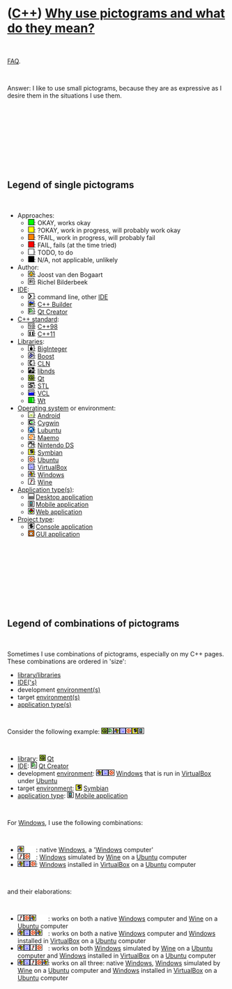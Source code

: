 
 

 

 

 

 

([C++](Cpp.md)) [Why use pictograms and what do they mean?](CppPictograms.md)
===============================================================================

 

[FAQ](CppFaq.md).

 

Answer: I like to use small pictograms, because they are as expressive
as I desire them in the situations I use them.

 

 

 

 

 

Legend of single pictograms
---------------------------

 

-   Approaches:
    -   ![OKAY](PicGreen.png): OKAY, works okay
    -   ![?OKAY](PicYellow.png): ?OKAY, work in progress, will probably
        work okay
    -   ![?FAIL](PicOrange.png): ?FAIL, work in progress, will probably
        fail
    -   ![FAIL](PicRed.png): FAIL, fails (at the time tried)
    -   ![TODO](PicTransparent.png): TODO, to do
    -   ![N/A](PicBlack.png): N/A, not applicable, unlikely
-   Author:
    -   ![Joost](PicJoost.png): Joost van den Bogaart
    -   ![Richel](PicR.png): Richel Bilderbeek
-   [IDE](CppIde.md):
    -   ![Command line](PicCl.png): command line, other
        [IDE](CppIde.md)
    -   ![C++ Builder](PicCppBuilder.png): [C++ Builder](CppBuilder.md)
    -   ![Qt Creator](PicQtCreator.png): [Qt Creator](CppQtCreator.md)
-   [C++ standard](CppStandard.md):
    -   ![C++98](PicCpp98.png): [C++98](Cpp98.md)
    -   ![C++11](PicCpp11.png): [C++11](Cpp11.md)
-   [Libraries](CppLibrary.md):
    -   ![BigInt](PicBigInt.png): [BigInteger](CppBigInt.md)
    -   ![Boost](PicBoost.png): [Boost](CppBoost.md)
    -   ![CLN](PicCln.png): [CLN](CppCln.md)
    -   ![libnds](PicLibnds.png): [libnds](CppLibnds.md)
    -   ![Qt](PicQt.png): [Qt](CppQt.md)
    -   ![STL](PicStl.png): [STL](CppStl.md)
    -   ![VCL](PicVcl.png): [VCL](CppVcl.md)
    -   ![Wt](PicWt.png): [Wt](CppWt.md)
-   [Operating system](CppOs.md) or environment:
    -   ![Android](PicAndroid.png): [Android](CppAndroid.md)
    -   ![Cygwin](PicCygwin.png): [Cygwin](CppCygwin.md)
    -   ![Lubuntu](PicLubuntu.png): [Lubuntu](CppLubuntu.md)
    -   ![Maemo](PicMaemo.png): [Maemo](CppMaemo.md)
    -   ![NDS](PicNds.png): [Nintendo DS](CppNds.md)
    -   ![Symbian](PicSymbian.png): [Symbian](CppSymbian.md)
    -   ![Ubuntu](PicUbuntu.png): [Ubuntu](CppUbuntu.md)
    -   ![VirtualBox](PicVirtualBox.png):
        [VirtualBox](CppVirtualBox.md)
    -   ![Windows](PicWindows.png): [Windows](CppWindows.md)
    -   ![Wine](PicWine.png): [Wine](CppWine.md)
-   [Application type(s)](CppApplication.md):
    -   ![Desktop](PicDesktop.png) [Desktop
        application](CppDesktopApplication.md)
    -   ![Mobile](PicMobile.png) [Mobile
        application](CppMobileApplication.md)
    -   ![Web](PicWeb.png) [Web application](CppWebApplication.md)
-   [Project type](CppQtProjectType.md):
    -   ![console](PicConsole.png) [Console
        application](CppConsoleApplication.md)
    -   ![GUI](PicGui.png) [GUI application](CppGuiApplication.md)

 

 

 

 

 

Legend of combinations of pictograms
------------------------------------

 

Sometimes I use combinations of pictograms, especially on my C++ pages.
These combinations are ordered in 'size':

-   [library/libraries](CppLibrary.md)
-   [IDE('s)](CppIde.md)
-   development [environment(s)](CppOs.md)
-   target [environment(s)](CppOs.md)
-   [application type(s)](CppApplication.md)

 

Consider the following example: ![Qt](PicQt.png)![Qt
Creator](PicQtCreator.png)![Windows](PicWindows.png)![VirtualBox](PicVirtualBox.png)![Ubuntu](PicUbuntu.png)![Symbian](PicSymbian.png)![Mobile](PicMobile.png)

 

-   [library](CppLibrary.md): ![Qt](PicQt.png) [Qt](CppQt.md)
-   [IDE](CppIde.md): ![Qt Creator](PicQtCreator.png) [Qt
    Creator](CppQtCreator.md)
-   development [environment](CppOs.md):
    ![Windows](PicWindows.png)![VirtualBox](PicVirtualBox.png)![Ubuntu](PicUbuntu.png)
    [Windows](CppWindows.md) that is run in
    [VirtualBox](CppVirtualBox.md) under [Ubuntu](CppUbuntu.md)
-   target [environment](CppOs.md): ![Symbian](PicSymbian.png)
    [Symbian](CppSymbian.md)
-   [application type](CppApplication.md): ![Mobile](PicMobile.png)
    [Mobile application](CppMobileApplication.md)

 

For [Windows](CppWindows.md), I use the following combinations:

 

-   ![Windows](PicWindows.png)![ ](PicSpacer.png)![ ](PicSpacer.png):
    native [Windows](CppWindows.md), a '[Windows](CppWindows.md)
    computer'
-   ![Wine](PicWine.png)![Ubuntu](PicUbuntu.png)![ ](PicSpacer.png):
    [Windows](CppWindows.md) simulated by [Wine](CppWine.md) on a
    [Ubuntu](CppUbuntu.md) computer
-   ![Windows](PicWindows.png)![VirtualBox](PicVirtualBox.png)![Ubuntu](PicUbuntu.png):
    [Windows](CppWindows.md) installed in
    [VirtualBox](CppVirtualBox.md) on a [Ubuntu](CppUbuntu.md)
    computer

 

and their elaborations:

 

-   ![Wine](PicWine.png)![Ubuntu](PicUbuntu.png)![Windows](PicWindows.png)![
    ](PicSpacer.png)![ ](PicSpacer.png): works on both a native
    [Windows](CppWindows.md) computer and [Wine](CppWine.md) on a
    [Ubuntu](CppUbuntu.md) computer
-   ![Windows](PicWindows.png)![VirtualBox](PicVirtualBox.png)![Ubuntu](PicUbuntu.png)![Windows](PicWindows.png)![
    ](PicSpacer.png): works on both a native [Windows](CppWindows.md)
    computer and [Windows](CppWindows.md) installed in
    [VirtualBox](CppVirtualBox.md) on a [Ubuntu](CppUbuntu.md)
    computer
-   ![Windows](PicWindows.png)![VirtualBox](PicVirtualBox.png)![Wine](PicWine.png)![Ubuntu](PicUbuntu.png)![
    ](PicSpacer.png): works on both [Windows](CppWindows.md) simulated
    by [Wine](CppWine.md) on a [Ubuntu](CppUbuntu.md) computer and
    [Windows](CppWindows.md) installed in
    [VirtualBox](CppVirtualBox.md) on a [Ubuntu](CppUbuntu.md)
    computer
-   ![Windows](PicWindows.png)![VirtualBox](PicVirtualBox.png)![Wine](PicWine.png)![Ubuntu](PicUbuntu.png)![Windows](PicWindows.png):
    works on all three: native [Windows](CppWindows.md),
    [Windows](CppWindows.md) simulated by [Wine](CppWine.md) on a
    [Ubuntu](CppUbuntu.md) computer and [Windows](CppWindows.md)
    installed in [VirtualBox](CppVirtualBox.md) on a
    [Ubuntu](CppUbuntu.md) computer

 

 

 

 

 

 

